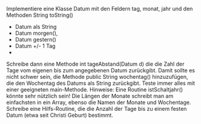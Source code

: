 Implementiere eine Klasse Datum mit den Feldern tag, monat, jahr und den Methoden String toString()
- Datum als String
- Datum morgen(),
- Datum gestern()
- Datum +/- 1 Tag
-
Schreibe dann eine Methode int tageAbstand(Datum d) die die Zahl der Tage vom eigenen bis zum angegebenen Datum zurückgibt. Damit sollte es nicht schwer sein, die Methode public String wochentag() hinzuzufügen, die den Wochentag des Datums als String zurückgibt.
Teste immer alles mit einer geeigneten main-Methode.
Hinweise: Eine Routine istSchaltjahr() könnte sehr nützlich sein!
Die Längen der Monate schreibt man am einfachsten in ein Array, ebenso die Namen der Monate und Wochentage.
Schreibe eine Hilfs-Routine, die die Anzahl der Tage bis zu einem festen Datum (etwa seit Christi Geburt) bestimmt. 
